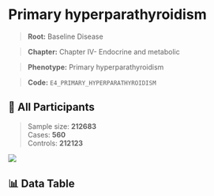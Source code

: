 # Primary hyperparathyroidism

> **Root:** Baseline Disease  

> **Chapter:** Chapter IV- Endocrine and metabolic  

> **Phenotype:** Primary hyperparathyroidism  

> **Code:** `E4_PRIMARY_HYPERPARATHYROIDISM`

## 🧪 All Participants  
> Sample size: **212683**  
> Cases: **560**  
> Controls: **212123**
<img src="/Sensitive/Figures/ALL/Incidence/E4_PRIMARY_HYPERPARATHYROIDISM.png"/>

## 📊 Data Table
<CsvTableMRF src="/Sensitive/Data/ALL/Incidence/COX_E4_PRIMARY_HYPERPARATHYROIDISM.csv"/>

